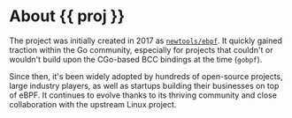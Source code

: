 # About {{ proj }}

The project was initially created in 2017 as
[`newtools/ebpf`](https://github.com/newtools/ebpf). It quickly gained traction
within the Go community, especially for projects that couldn't or wouldn't build
upon the CGo-based BCC bindings at the time (`gobpf`).

Since then, it's been widely adopted by hundreds of open-source projects, large
industry players, as well as startups building their businesses on top of eBPF.
It continues to evolve thanks to its thriving community and close collaboration
with the upstream Linux project.

